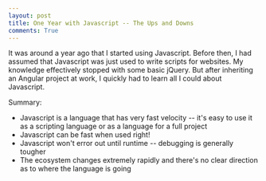 ```yaml
---
layout: post
title: One Year with Javascript -- The Ups and Downs
comments: True
---
```


It was around a year ago that I started using Javascript. Before then, I had assumed that Javascript was just used to write scripts for websites. My knowledge effectively stopped with some basic jQuery. But after inheriting an Angular project at work, I quickly had to learn all I could about Javascript.

Summary: 
* Javascript is a language that has very fast velocity -- it's easy to use it as a scripting language or as a language for a full project
* Javascript can be fast when used right!
* Javascript won't error out until runtime -- debugging is generally tougher
* The ecosystem changes extremely rapidly and there's no clear direction as to where the language is going